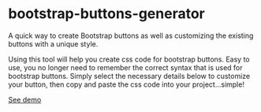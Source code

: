 # bootstrap-buttons-generator

A quick way to create Bootstrap buttons as well as customizing the existing buttons with a unique style.

Using this tool will help you create css code for bootstrap buttons. Easy to use, you no longer need to remember the correct syntax that is used for bootstrap buttons. Simply select the necessary details below to customize your button, then copy and paste the css code into your project...simple!

<a href="https://pomerla.github.io/bootstrap-buttons-generator/">See demo</a>
